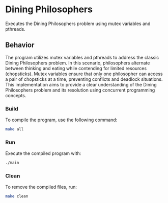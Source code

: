 # Dining Philosophers 
Executes the Dining Philosophers problem using mutex variables and pthreads.

## Behavior
The program utilizes mutex variables and pthreads to address the classic Dining Philosophers problem. In this scenario, philosophers alternate between thinking and eating while contending for limited resources (chopsticks). Mutex variables ensure that only one philosopher can access a pair of chopsticks at a time, preventing conflicts and deadlock situations.
This implementation aims to provide a clear understanding of the Dining Philosophers problem and its resolution using concurrent programming concepts.

### Build
To compile the program, use the following command:
```bash
make all
```

### Run
Execute the compiled program with:
```bash
./main
```

### Clean
To remove the compiled files, run:
```bash
make clean
```


